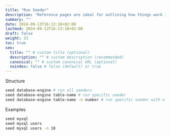 ```yaml
---
title: "Run Seeder"
description: "Reference pages are ideal for outlining how things work in terse and clear terms."
summary: ""
date: 2024-09-13T16:13:18+02:00
lastmod: 2024-09-13T16:13:18+02:00
draft: false
weight: 33
toc: true
seo:
  title: "" # custom title (optional)
  description: "" # custom description (recommended)
  canonical: "" # custom canonical URL (optional)
  noindex: false # false (default) or true
---
```


Structure

```bash
seed database-engine # run all seeders
seed database-engine table-name # run specific seeder
seed database-engine table-name -n number # run specific seeder with n records
```

Examples

```bash
seed mysql
seed mysql users
seed mysql users -n 10
```
